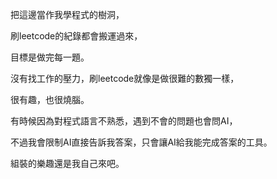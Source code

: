 把這邊當作我學程式的樹洞，

刷leetcode的紀錄都會搬運過來，

目標是做完每一題。


沒有找工作的壓力，刷leetcode就像是做很難的數獨一樣，

很有趣，也很燒腦。

有時候因為對程式語言不熟悉，遇到不會的問題也會問AI，

不過我會限制AI直接告訴我答案，只會讓AI給我能完成答案的工具。

組裝的樂趣還是我自己來吧。
